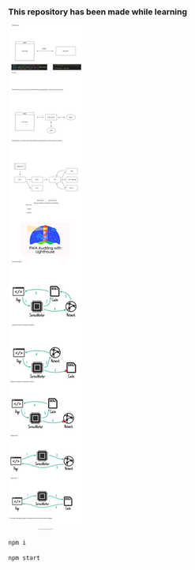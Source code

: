 ### This repository has been made while learning

![webWorkers_serviceWorkers](.github/images/webWorkers_serviceWorkers.svg)

```bash
npm i
```
```bash
npm start
```